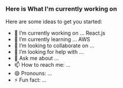 ### Here is What I'm  currently working on

Here are some ideas to get you started:
- 🔭 I’m currently working on ... React.js
- 🌱 I’m currently learning ... AWS
- 👯 I’m looking to collaborate on ...
- 🤔 I’m looking for help with ...
- 💬 Ask me about ...
- 📫 How to reach me: ...
- 😄 Pronouns: ...
- ⚡ Fun fact: ...
